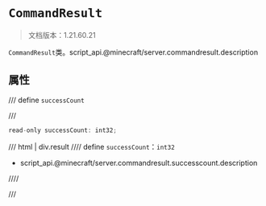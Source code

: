 # `CommandResult`

> 文档版本：1.21.60.21

`CommandResult`类。script_api.@minecraft/server.commandresult.description

## 属性

/// define
`successCount`


///

```js
read-only successCount: int32;
```

/// html | div.result
//// define
`successCount`：`int32`

- script_api.@minecraft/server.commandresult.successcount.description


////

///

